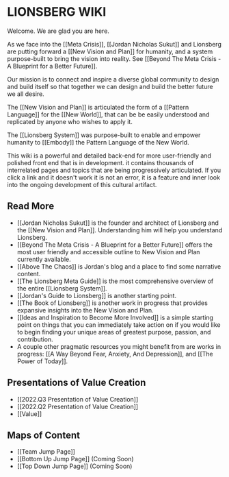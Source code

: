 # LIONSBERG WIKI

Welcome. We are glad you are here. 

As we face into the [[Meta Crisis]], [[Jordan Nicholas Sukut]] and Lionsberg are putting forward a [[New Vision and Plan]] for humanity, and a system purpose-built to bring the vision into reality. See [[Beyond The Meta Crisis - A Blueprint for a Better Future]]. 

Our mission is to connect and inspire a diverse global community to design and build itself so that together we can design and build the better future we all desire. 

The [[New Vision and Plan]] is articulated the form of a [[Pattern Language]] for the [[New World]], that can be be easily understood and replicated by anyone who wishes to apply it. 

The [[Lionsberg System]] was purpose-built to enable and empower humanity to [[Embody]] the Pattern Language of the New World. 

This wiki is a powerful and detailed back-end for more user-friendly and polished front end that is in development. it contains thousands of interrelated pages and topics that are being progressively articulated. If you click a link and it doesn't work it is not an error, it is a feature and inner look into the ongoing development of this cultural artifact. 

## Read More 

- [[Jordan Nicholas Sukut]] is the founder and architect of Lionsberg and the [[New Vision and Plan]]. Understanding him will help you understand Lionsberg. 
- [[Beyond The Meta Crisis - A Blueprint for a Better Future]] offers the most user friendly and accessible outline to New Vision and Plan currently available.   
- [[Above The Chaos]] is Jordan's blog and a place to find some narrative content.   
- [[The Lionsberg Meta Guide]] is the most comprehensive overview of the entire [[Lionsberg System]]. 
- [[Jordan's Guide to Lionsberg]] is another starting point. 
- [[The Book of Lionsberg]] is another work in progress that provides expansive insights into the New Vision and Plan. 
- [[Ideas and Inspiration to Become More Involved]] is a simple starting point on things that you can immediately take action on if you would like to begin finding your unique areas of greatest purpose, passion, and contribution. 
- A couple other pragmatic resources you might benefit from are works in progress: [[A Way Beyond Fear, Anxiety, And Depression]], and [[The Power of Today]]. 

## Presentations of Value Creation 

- [[2022.Q3 Presentation of Value Creation]]  
- [[2022.Q2 Presentation of Value Creation]]  
- [[Value]]  


## Maps of Content
- [[Team Jump Page]]  
- [[Bottom Up Jump Page]]  (Coming Soon)
- [[Top Down Jump Page]]  (Coming Soon)



